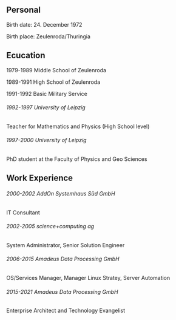 ## Personal	

Birth date:	24. December 1972

Birth place: Zeulenroda/Thuringia

## Ecucation 

1979-1989	Middle School of Zeulenroda

1989-1991	High School of Zeulenroda

1991-1992	Basic Military Service

###### 1992-1997	University of Leipzig

Teacher for Mathematics and Physics (High School level)

###### 1997-2000	University of Leipzig

PhD student at the Faculty of Physics and Geo Sciences

## Work Experience

###### 2000-2002	AddOn Systemhaus Süd GmbH

IT Consultant

###### 2002-2005	science+computing ag

System Administrator, Senior Solution Engineer

###### 2006-2015	Amadeus Data Processing GmbH

OS/Services Manager, Manager Linux Stratey, Server Automation

###### 2015-2021 Amadeus Data Processing GmbH

Enterprise Architect and Technology Evangelist
